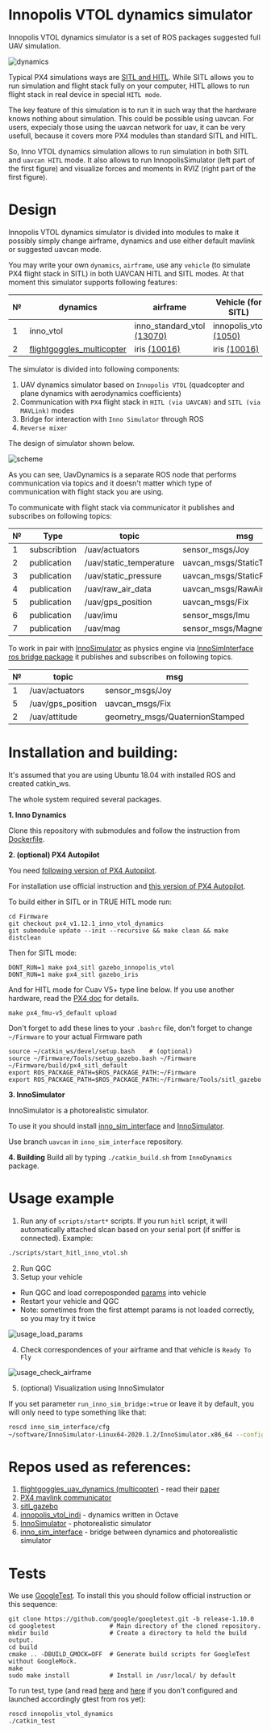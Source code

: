 # Innopolis VTOL dynamics simulator

Innopolis VTOL dynamics simulator is a set of ROS packages suggested full UAV simulation.

![dynamics](img/dynamics.png?raw=true "dynamics")

Typical PX4 simulations ways are [SITL and HITL](https://docs.px4.io/master/en/simulation/). While SITL allows you to run simulation and flight stack fully on your computer, HITL allows to run flight stack in real device in special `HITL mode`.

The key feature of this simulation is to run it in such way that the hardware knows nothing about simulation. This could be possible using uavcan. For users, expecialy those using the uavcan network for uav, it can be very usefull, because it covers more PX4 modules than standard SITL and HITL.

So, Inno VTOL dynamics simulation allows to run simulation in both SITL and `uavcan HITL` mode. It also allows to run InnopolisSimulator (left part of the first figure) and visualize forces and moments in RVIZ (right part of the first figure).

# Design

Innopolis VTOL dynamics simulator is divided into modules to make it possibly simply change airframe, dynamics and use either default mavlink or suggested uavcan mode.

You may write your own `dynamics`, `airframe`, use any `vehicle` (to simulate PX4 flight stack in SITL) in both UAVCAN HITL and SITL modes. At that moment this simulator supports following features:

| № | dynamics | airframe | Vehicle (for SITL) |
| - | -------- | -------- | ------------------ |
| 1 | inno_vtol | inno_standard_vtol [(13070)](https://github.com/PonomarevDA/Firmware/blob/px4_v1.12.1_inno_vtol_dynamics/ROMFS/px4fmu_common/init.d/airframes/13070_innopolis_vtol) | innopolis_vtol [(1050)](https://github.com/PonomarevDA/Firmware/blob/px4_v1.12.1_inno_vtol_dynamics/ROMFS/px4fmu_common/init.d-posix/airframes/1050_innopolis_vtol)    |
| 2 | [flightgoggles_multicopter](https://github.com/mit-aera/FlightGoggles)    | iris [(10016)](https://github.com/PonomarevDA/Firmware/blob/px4_v1.12.1_inno_vtol_dynamics/ROMFS/px4fmu_common/init.d/airframes/10016_3dr_iris)               | iris [(10016)](https://github.com/PonomarevDA/Firmware/blob/px4_v1.12.1_inno_vtol_dynamics/ROMFS/px4fmu_common/init.d-posix/airframes/10016_iris) |

The simulator is divided into following components:

1. UAV dynamics simulator based on `Innopolis VTOL` (quadcopter and plane dynamics with aerodynamics coefficients)
2. Communication with `PX4` flight stack in `HITL (via UAVCAN)` and `SITL (via MAVLink)` modes
3. Bridge for interaction with `Inno Simulator` through ROS
4. `Reverse mixer`

The design of simulator shown below.

![scheme](img/scheme.png?raw=true "scheme")

As you can see, UavDynamics is a separate ROS node that performs communication via topics and it doesn't matter which type of communication with flight stack you are using.

To communicate with flight stack via communicator it publishes and subscribes on following topics:

| № | Type         | topic                      | msg                                   |
| - | ------------ | -------------------------- | ------------------------------------- |
| 1 | subscribtion | /uav/actuators             | sensor_msgs/Joy                       |
| 2 | publication  | /uav/static_temperature    | uavcan_msgs/StaticTemperature         |
| 3 | publication  | /uav/static_pressure       | uavcan_msgs/StaticPressure            |
| 4 | publication  | /uav/raw_air_data          | uavcan_msgs/RawAirData                |
| 5 | publication  | /uav/gps_position          | uavcan_msgs/Fix                       |
| 6 | publication  | /uav/imu                   | sensor_msgs/Imu                       |
| 7 | publication  | /uav/mag                   | sensor_msgs/MagneticField             |

To work in pair with [InnoSimulator](https://github.com/inno-robolab/InnoSimulator) as physics engine via [InnoSimInterface ros bridge package](https://github.com/InnopolisAero/inno_sim_interface) it publishes and subscribes on following topics.

| № | topic             | msg                             |
| - | ----------------- | ------------------------------- |
| 1 | /uav/actuators    | sensor_msgs/Joy                 |
| 5 | /uav/gps_position | uavcan_msgs/Fix                 |
| 2 | /uav/attitude     | geometry_msgs/QuaternionStamped |


# Installation and building:

It's assumed that you are using Ubuntu 18.04 with installed ROS and created catkin_ws. 

The whole system required several packages.

**1. Inno Dynamics**

Clone this repository with submodules and follow the instruction from [Dockerfile](Dockerfile).

**2. (optional) PX4 Autopilot**

You need [following version of PX4 Autopilot](https://github.com/PonomarevDA/Firmware/tree/px4_v1.12.1_inno_vtol_dynamics/ROMFS/px4fmu_common/init.d/airframes).

For installation use official instruction and [this version of PX4 Autopilot](https://github.com/InnopolisAero/Inno_PX4_Firmware/tree/inno_dynamics).

To build either in SITL or in TRUE HITL mode run:

```
cd Firmware
git checkout px4_v1.12.1_inno_vtol_dynamics
git submodule update --init --recursive && make clean && make distclean
```

Then for SITL mode:

```
DONT_RUN=1 make px4_sitl gazebo_innopolis_vtol
DONT_RUN=1 make px4_sitl gazebo_iris
```

And for HITL mode for Cuav V5+ type line below. If you use another hardware, read the [PX4 doc](https://dev.px4.io/master/en/setup/building_px4.html) for details.

```
make px4_fmu-v5_default upload
```

Don't forget to add these lines to your `.bashrc` file, don't forget to change `~/Firmware` to your actual Firmware path

```
source ~/catkin_ws/devel/setup.bash    # (optional)
source ~/Firmware/Tools/setup_gazebo.bash ~/Firmware ~/Firmware/build/px4_sitl_default
export ROS_PACKAGE_PATH=$ROS_PACKAGE_PATH:~/Firmware
export ROS_PACKAGE_PATH=$ROS_PACKAGE_PATH:~/Firmware/Tools/sitl_gazebo
```

**3. InnoSimulator**

InnoSimulator is a photorealistic simulator.

To use it you should install [inno_sim_interface](https://github.com/InnopolisAero/inno_sim_interface) and [InnoSimulator](https://github.com/inno-robolab/InnoSimulator).

Use branch `uavcan` in `inno_sim_interface` repository.

**4. Building**
Build all by typing `./catkin_build.sh` from `InnoDynamics` package.

# Usage example

1. Run any of `scripts/start*` scripts.
If you run `hitl` script, it will automatically attached slcan based on your serial port (if sniffer is connected).
Example:
```bash
./scripts/start_hitl_inno_vtol.sh
```
2. Run QGC
3. Setup your vehicle
- Run QGC and load correposponded [params](uav_dynamics/inno_vtol_dynamics/config/) into vehicle
- Restart your vehicle and QGC
- Note: sometimes from the first attempt params is not loaded correctly, so you may try it twice
 
![usage_load_params](img/usage_load_params.png?raw=true "usage_load_params")

4. Check correspondences of your airframe and that vehicle is `Ready To Fly`

![usage_check_airframe](img/usage_check_airframe.png?raw=true "usage_check_airframe")

5. (optional) Visualization using InnoSimulator

If you set parameter `run_inno_sim_bridge:=true` or leave it by default, you will only need to type something like that:

```bash
roscd inno_sim_interface/cfg
~/software/InnoSimulator-Linux64-2020.1.2/InnoSimulator.x86_64 --config config.yaml
```

# Repos used as references:

1. [flightgoggles_uav_dynamics (multicopter)](https://github.com/mit-fast/FlightGoggles/blob/master/flightgoggles_uav_dynamics/) - read their [paper](https://arxiv.org/pdf/1905.11377.pdf)
2. [PX4 mavlink communicator](https://github.com/ThunderFly-aerospace/PX4-FlightGear-Bridge)
3. [sitl_gazebo](https://github.com/PX4/sitl_gazebo)
4. [innopolis_vtol_indi](https://github.com/InnopolisAero/innopolis_vtol_indi) - dynamics written in Octave
5. [InnoSimulator](https://github.com/inno-robolab/InnoSimulator) - photorealistic simulator
6. [inno_sim_interface](https://github.com/InnopolisAero/inno_sim_interface) - bridge between dynamics and photorealistic simulator

# Tests
We use [GoogleTest](https://github.com/google/googletest/tree/master/googletest).
To install this you should follow official instruction or this sequence:

```
git clone https://github.com/google/googletest.git -b release-1.10.0
cd googletest               # Main directory of the cloned repository.
mkdir build                 # Create a directory to hold the build output.
cd build
cmake .. -DBUILD_GMOCK=OFF  # Generate build scripts for GoogleTest without GoogleMock.
make
sudo make install           # Install in /usr/local/ by default
```

To run test, type (and read [here](http://wiki.ros.org/gtest) and [here](https://catkin-tools.readthedocs.io/en/latest/verbs/catkin_build.html#building-and-running-tests) if you don't configured and launched accordingly gtest from ros yet):

```
roscd innopolis_vtol_dynamics
./catkin_test
```
